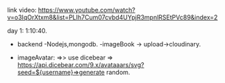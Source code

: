 link video: https://www.youtube.com/watch?v=o3IqOrXtxm8&list=PLIh7Cum07cvbd4UYpjR3mpnlRSEtPVc89&index=2

day 1:   1:10:40.

- backend -Nodejs,mongodb.
-imageBook -> upload->cloudinary.


- imageAvatar: =>> use dicebear => https://api.dicebear.com/9.x/avataaars/svg?seed=${username}=>generate random.
